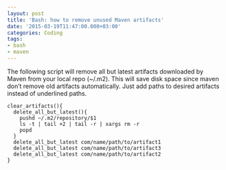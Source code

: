 ```yaml
---
layout: post
title: 'Bash: how to remove unused Maven artifacts'
date: '2015-03-19T11:47:00.000+03:00'
categories: Coding
tags:
- bash
- maven
---
```


The following script will remove all but latest artifacts downloaded by Maven from your local repo (~/.m2). This will save disk space since maven don’t remove old artifacts automatically. Just add paths to desired artifacts instead of underlined paths.

	clear_artifacts(){
	  delete_all_but_latest(){
		pushd ~/.m2/repository/$1
		ls -t | tail +2 | tail -r | xargs rm -r
		popd
	  }
	  delete_all_but_latest com/name/path/to/artifact1
	  delete_all_but_latest com/name/path/to/artifact3
	  delete_all_but_latest com/name/path/to/artifact2
	}